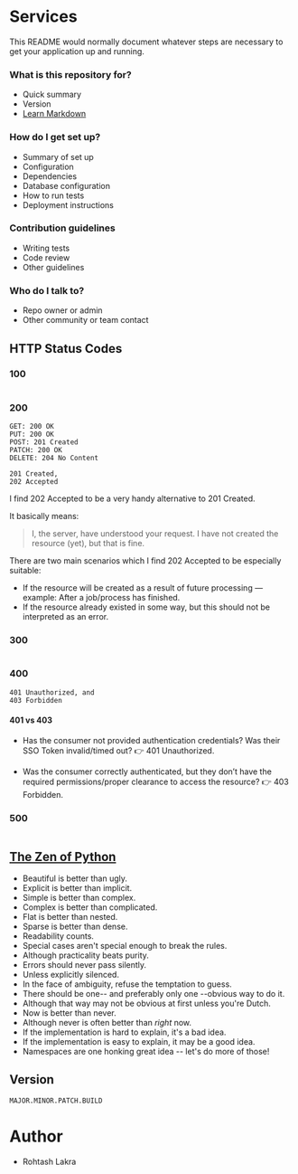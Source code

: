 # Services

This README would normally document whatever steps are necessary to get your application up and running.

### What is this repository for?

* Quick summary
* Version
* [Learn Markdown](https://bitbucket.org/tutorials/markdowndemo)

### How do I get set up? ###

* Summary of set up
* Configuration
* Dependencies
* Database configuration
* How to run tests
* Deployment instructions

### Contribution guidelines ###

* Writing tests
* Code review
* Other guidelines

### Who do I talk to? ###

* Repo owner or admin
* Other community or team contact

## HTTP Status Codes

### 100
```text

```

### 200
```text
GET: 200 OK
PUT: 200 OK
POST: 201 Created
PATCH: 200 OK
DELETE: 204 No Content
```

```text
201 Created, 
202 Accepted
```

I find 202 Accepted to be a very handy alternative to 201 Created.

It basically means:
> I, the server, have understood your request. I have not created the resource (yet), but that is fine.

There are two main scenarios which I find 202 Accepted to be especially suitable:
- If the resource will be created as a result of future processing — example: After a job/process has finished.
- If the resource already existed in some way, but this should not be interpreted as an error.

### 300
```text

```

### 400
```text
401 Unauthorized, and 
403 Forbidden
```

#### 401 vs 403

- Has the consumer not provided authentication credentials? Was their SSO Token invalid/timed out? 👉 401 Unauthorized.

- Was the consumer correctly authenticated, but they don’t have the required permissions/proper clearance to access the resource? 👉 403 Forbidden.



### 500
```text

```

## [The Zen of Python](https://peps.python.org/pep-0020/#id3)
- Beautiful is better than ugly.
- Explicit is better than implicit.
- Simple is better than complex.
- Complex is better than complicated.
- Flat is better than nested.
- Sparse is better than dense.
- Readability counts.
- Special cases aren't special enough to break the rules.
- Although practicality beats purity.
- Errors should never pass silently.
- Unless explicitly silenced.
- In the face of ambiguity, refuse the temptation to guess.
- There should be one-- and preferably only one --obvious way to do it.
- Although that way may not be obvious at first unless you're Dutch.
- Now is better than never.
- Although never is often better than *right* now.
- If the implementation is hard to explain, it's a bad idea.
- If the implementation is easy to explain, it may be a good idea.
- Namespaces are one honking great idea -- let's do more of those!



## Version

```text
MAJOR.MINOR.PATCH.BUILD
```

# Author

- Rohtash Lakra
